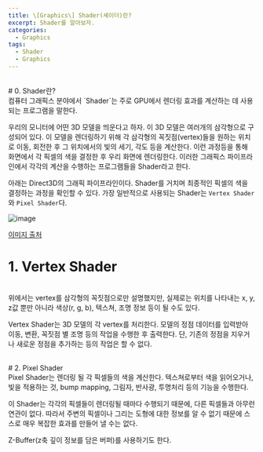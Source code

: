```yaml
---
title: \[Graphics\] Shader(셰이더)란?
excerpt: Shader를 알아보자.
categories:
  - Graphics
tags:
  - Shader
  - Graphics
---
```

<br>
# 0. Shader란?
<br>
컴퓨터 그래픽스 분야에서 `Shader`는 주로 GPU에서 렌더링 효과를 계산하는 데 사용되는 프로그램을 말한다.

우리의 모니터에 어떤 3D 모델을 띄운다고 하자. 이 3D 모델은 여러개의 삼각형으로 구성되어 있다. 이 모델을 렌더링하기 위해 각 삼각형의 꼭짓점(vertex)들을 원하는 위치로 이동, 회전한 후 그 위치에서의 빛의 세기, 각도 등을 계산한다. 이런 과정등을 통해 화면에서 각 픽셀의 색을 결정한 후 우리 화면에 렌더링한다. 이러한 그래픽스 파이프라인에서 각각의 계산을 수행하는 프로그램들을 Shader라고 한다.

아래는 Direct3D의 그래픽 파이프라인이다. Shader를 거치며 최종적인 픽셀의 색을 결정하는 과정을 확인할 수 있다. 가장 일반적으로 사용되는 Shader는 `Vertex Shader`와 `Pixel Shader`다.

![image](https://github.com/user-attachments/assets/9ab9a459-a062-4d78-a9c0-2ef8b1fb37b9)

[이미지 출처](https://learn.microsoft.com/ko-kr/windows/uwp/graphics-concepts/graphics-pipeline)
<br>
# 1. Vertex Shader
<br>
위에서는 vertex를 삼각형의 꼭짓점으로만 설명했지만, 실제로는 위치를 나타내는 x, y, z값 뿐만 아니라 색상(r, g, b), 텍스쳐, 조명 정보 등이 될 수도 있다.

Vertex Shader는 3D 모델의 각 vertex를 처리한다. 모델의 정점 데이터를 입력받아 이동, 변환, 꼭짓점 별 조명 등의 작업을 수행한 후 출력한다. 단, 기존의 정점을 지우거나 새로운 정점을 추가하는 등의 작업은 할 수 없다.

<br>
# 2. Pixel Shader
<br>
Pixel Shader는 렌더링 될 각 픽셀들의 색을 계산한다. 텍스쳐로부터 색을 읽어오거나, 빛을 적용하는 것, bump mapping, 그림자, 반사광, 투명처리 등의 기능을 수행한다.

이 Shader는 각각의 픽셀들이 렌더링될 때마다 수행되기 때문에, 다른 픽셀들과 아무런 연관이 없다. 따라서 주변의 픽셀이나 그리는 도형에 대한 정보를 알 수 없기 때문에 스스로 매우 복잡한 효과를 만들어 낼 수는 없다.

Z-Buffer(z축 깊이 정보를 담은 버퍼)를 사용하기도 한다.